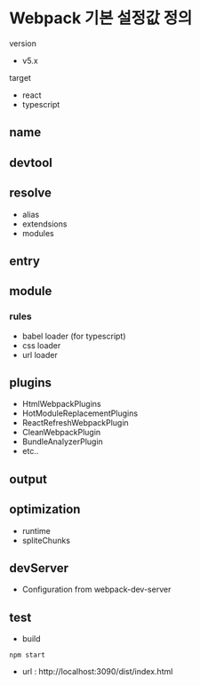 # Webpack 기본 설정값 정의

version

- v5.x

target
- react
- typescript


## name

## devtool

## resolve

- alias
- extendsions
- modules

## entry

## module

### rules

- babel loader (for typescript)
- css loader
- url loader

## plugins

- HtmlWebpackPlugins
- HotModuleReplacementPlugins
- ReactRefreshWebpackPlugin
- CleanWebpackPlugin
- BundleAnalyzerPlugin
- etc..

## output

## optimization

- runtime
- spliteChunks

## devServer

- Configuration from webpack-dev-server

## test

- build

```
npm start
```

- url : http://localhost:3090/dist/index.html
